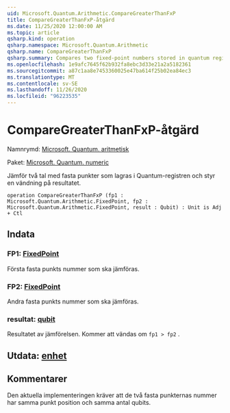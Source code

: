 ```yaml
---
uid: Microsoft.Quantum.Arithmetic.CompareGreaterThanFxP
title: CompareGreaterThanFxP-åtgärd
ms.date: 11/25/2020 12:00:00 AM
ms.topic: article
qsharp.kind: operation
qsharp.namespace: Microsoft.Quantum.Arithmetic
qsharp.name: CompareGreaterThanFxP
qsharp.summary: Compares two fixed-point numbers stored in quantum registers, and controls a flip on the result.
ms.openlocfilehash: 1e9afc7645f62b932fa8ebc3d33e21a2a5182361
ms.sourcegitcommit: a87c1aa8e7453360025e47ba614f25b02ea84ec3
ms.translationtype: MT
ms.contentlocale: sv-SE
ms.lasthandoff: 11/26/2020
ms.locfileid: "96223535"
---
```

# <a name="comparegreaterthanfxp-operation"></a>CompareGreaterThanFxP-åtgärd

Namnrymd: [Microsoft. Quantum. aritmetisk](xref:Microsoft.Quantum.Arithmetic)

Paket: [Microsoft. Quantum. numeric](https://nuget.org/packages/Microsoft.Quantum.Numerics)


Jämför två tal med fasta punkter som lagras i Quantum-registren och styr en vändning på resultatet.

```qsharp
operation CompareGreaterThanFxP (fp1 : Microsoft.Quantum.Arithmetic.FixedPoint, fp2 : Microsoft.Quantum.Arithmetic.FixedPoint, result : Qubit) : Unit is Adj + Ctl
```


## <a name="input"></a>Indata

### <a name="fp1--fixedpoint"></a>FP1: [FixedPoint](xref:Microsoft.Quantum.Arithmetic.FixedPoint)

Första fasta punkts nummer som ska jämföras.


### <a name="fp2--fixedpoint"></a>FP2: [FixedPoint](xref:Microsoft.Quantum.Arithmetic.FixedPoint)

Andra fasta punkts nummer som ska jämföras.


### <a name="result--qubit"></a>resultat: [qubit](xref:microsoft.quantum.lang-ref.qubit)

Resultatet av jämförelsen. Kommer att vändas om `fp1 > fp2` .



## <a name="output--unit"></a>Utdata: [enhet](xref:microsoft.quantum.lang-ref.unit)



## <a name="remarks"></a>Kommentarer

Den aktuella implementeringen kräver att de två fasta punkternas nummer har samma punkt position och samma antal qubits.